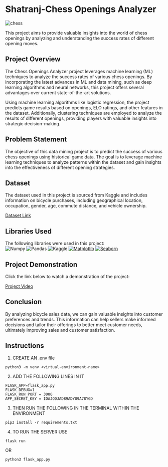 # Shatranj-Chess Openings Analyzer

![chess](https://github.com/bhavyamistry/Shatranj-Chess-Tutor/assets/58860047/1506ded6-bb10-4f9d-a215-299cf7af162e)

This project aims to provide valuable insights into the world of chess openings by analyzing and understanding the success rates of different opening moves.

## Project Overview

The Chess Openings Analyzer project leverages machine learning (ML) techniques to analyze the success rates of various chess openings. By incorporating the latest advances in ML and data mining, such as deep learning algorithms and neural networks, this project offers several advantages over current state-of-the-art solutions.

Using machine learning algorithms like logistic regression, the project predicts game results based on openings, ELO ratings, and other features in the dataset. Additionally, clustering techniques are employed to analyze the results of different openings, providing players with valuable insights into strategic decision-making.

## Problem Statement

The objective of this data mining project is to predict the success of various chess openings using historical game data. The goal is to leverage machine learning techniques to analyze patterns within the dataset and gain insights into the effectiveness of different opening strategies.

## Dataset

The dataset used in this project is sourced from Kaggle and includes information on bicycle purchases, including geographical location, occupation, gender, age, commute distance, and vehicle ownership.

[Dataset Link](https://www.kaggle.com/datasets/heeraldedhia/bike-buyers)

## Libraries Used

The following libraries were used in this project: <br>
![Numpy](https://img.shields.io/badge/Numpy-777BB4?style=for-the-badge&logo=numpy&logoColor=white)
![Pandas](https://img.shields.io/badge/Pandas-2C2D72?style=for-the-badge&logo=pandas&logoColor=white)
![Kaggle](https://img.shields.io/badge/Kaggle-20BEFF?style=for-the-badge&logo=Kaggle&logoColor=white)
[![Matplotlib](https://img.shields.io/badge/Matplotlib-FF5733?style=for-the-badge&logo=matplotlib&logoColor=white)](https://matplotlib.org/)
[![Seaborn](https://img.shields.io/badge/Seaborn-008000?style=for-the-badge&logo=seaborn&logoColor=white)](https://seaborn.pydata.org/)

## Project Demonstration

Click the link below to watch a demonstration of the project:

[Project Video](https://www.youtube.com/watch?v=YboXwoAtaik)

## Conclusion

By analyzing bicycle sales data, we can gain valuable insights into customer preferences and trends. This information can help sellers make informed decisions and tailor their offerings to better meet customer needs, ultimately improving sales and customer satisfaction.

## Instructions

1. CREATE AN .env file
```
python3 -m venv <virtual-environment-name>
```
2. ADD THE FOLLOWING LINES IN IT

```
FLASK_APP=flask_app.py
FLASK_DEBUG=1
FLASK_RUN_PORT = 3000
APP_SECRET_KEY = IOAJODJAD89ADYU9A78YGD
```
3. THEN RUN THE FOLLOWING IN THE TERMINAL WITHIN THE ENVIRONMENT
```
pip3 install -r requirements.txt
```
4. TO RUN THE SERVER USE
```
flask run
```
OR
```
python3 flask_app.py
```

